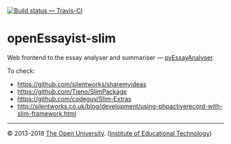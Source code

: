 
[![Build status — Travis-CI][travis-icon]][travis]

# openEssayist-slim

Web frontend to the essay analyser and summariser — [pyEssayAnalyser][py].

To check:

* https://github.com/silentworks/sharemyideas
* https://github.com/Tieno/SlimPackage
* https://github.com/codeguy/Slim-Extras
* http://silentworks.co.uk/blog/development/using-phpactiverecord-with-slim-framework.html


---
© 2013-2018 [The Open University][ou]. ([Institute of Educational Technology][iet])

[ou]: http://www.open.ac.uk/
[iet]: https://iet.open.ac.uk/

[py]: https://github.com/SAFeSEA/pyEssayAnalyser
[gh]: https://github.com/SAFeSEA/openEssayist-slim
[travis]:  https://travis-ci.org/SAFeSEA/openEssayist-slim
[travis-icon]: https://api.travis-ci.org/SAFeSEA/openEssayist-slim.svg
    "Build status – Travis-CI (PHP)"

[End]: //.

